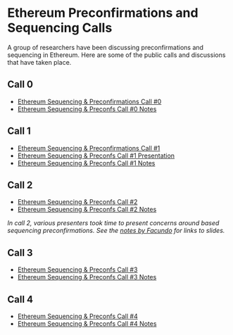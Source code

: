 # Ethereum Preconfirmations and Sequencing Calls
A group of researchers have been discussing preconfirmations and sequencing in Ethereum. Here are some of the public calls and discussions that have taken place.

## Call 0
* [Ethereum Sequencing & Preconfirmations Call #0](https://www.youtube.com/watch?v=8xFVC9T9LR4)
* [Ethereum Sequencing & Preconfs Call #0 Notes](https://github.com/ethereum/pm/issues/955)

## Call 1
* [Ethereum Sequencing & Preconfirmations Call #1](https://www.youtube.com/watch?v=2IK136vz-PM)
* [Ethereum Sequencing & Preconfs Call #1 Presentation](https://docs.google.com/presentation/d/1v429N4jdikMIWWkcVwfjMlV2LlOXSawFCMKoBnZVDNU/edit#slide=id.p)
* [Ethereum Sequencing & Preconfs Call #1 Notes](https://github.com/ethereum/pm/issues/956)

## Call 2
* [Ethereum Sequencing & Preconfs Call #2](https://youtu.be/mAGGdPRmhsc)
* [Ethereum Sequencing & Preconfs Call #2 Notes](https://github.com/ethereum/pm/issues/963)

*In call 2, various presenters took time to present concerns around based sequencing preconfirmations. See the [notes by Facundo](https://docs.google.com/document/d/1hWJU20EwQT3K3uB3GiwDsFlsK3uKuJX20noAN7ZqreA/edit#heading=h.t05ohw2s42hv) for links to slides.*

## Call 3
* [Ethereum Sequencing & Preconfs Call #3](https://youtu.be/XSsKFINj710)
* [Ethereum Sequencing & Preconfs Call #3 Notes](https://github.com/ethereum/pm/issues/969)

## Call 4
* [Ethereum Sequencing & Preconfs Call #4](https://youtu.be/IsYISmTmPmQ)
* [Ethereum Sequencing & Preconfs Call #4 Notes](https://github.com/ethereum/pm/issues/990)
